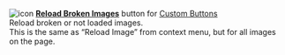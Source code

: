 ![icon](https://raw.github.com/Infocatcher/Custom_Buttons/master/Reload_Broken_Images/icon.png)&nbsp;<a href="http://infocatcher.github.io/Custom_Buttons/install/reloadBrokenImages.html"><strong>Reload Broken Images</strong></a> button for [Custom Buttons](https://addons.mozilla.org/addon/custom-buttons/)
<br>Reload broken or not loaded images.
<br>This is the same as “Reload Image” from context menu, but for all images on the page.